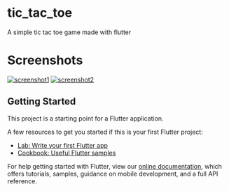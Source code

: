 # tic_tac_toe

A simple tic tac toe game made with flutter

# Screenshots

<a href="https://postimg.cc/sMKwWNHM" target="_blank"><img src="https://i.postimg.cc/0N13Tgp0/screenshot1.jpg" alt="screenshot1"/></a> <a href="https://postimg.cc/SXsVffHD" target="_blank"><img src="https://i.postimg.cc/5t5G1Pgd/screenshot2.jpg" alt="screenshot2"/></a> 

## Getting Started

This project is a starting point for a Flutter application.

A few resources to get you started if this is your first Flutter project:



- [Lab: Write your first Flutter app](https://flutter.dev/docs/get-started/codelab)
- [Cookbook: Useful Flutter samples](https://flutter.dev/docs/cookbook)

For help getting started with Flutter, view our
[online documentation](https://flutter.dev/docs), which offers tutorials,
samples, guidance on mobile development, and a full API reference.
